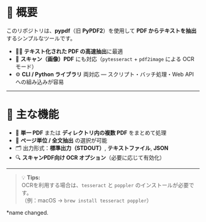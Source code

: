 # 📄 概要

このリポジトリは、**pypdf**（旧 **PyPDF2**）を使用して **PDF からテキストを抽出**するシンプルなツールです。  

- 🏃‍♂️ **テキスト化された PDF の高速抽出**に最適  
- 🧠 **スキャン（画像）PDF** にも対応（`pytesseract` + `pdf2image` による OCR モード）  
- ⚙️ **CLI / Python ライブラリ** 両対応 — スクリプト・バッチ処理・Web API への組み込みが容易  

---

# 🔧 主な機能

- 📘 **単一 PDF** または **ディレクトリ内の複数 PDF** をまとめて処理  
- 🧩 **ページ単位 / 全文抽出** の選択が可能  
- 🗂️ 出力形式：**標準出力（STDOUT）**, **テキストファイル**, **JSON**  
- 🔍 **スキャンPDF向け OCR オプション**（必要に応じて有効化）  

---

> 💡 **Tips:**  
> OCRを利用する場合は、`tesseract` と `poppler` のインストールが必要です。  
> （例：macOS → `brew install tesseract poppler`）

*name changed.